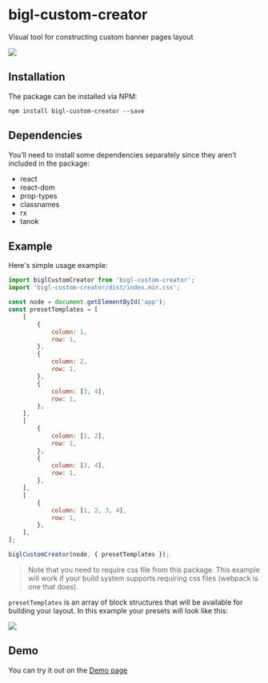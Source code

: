 # bigl-custom-creator

Visual tool for constructing custom banner pages layout

![](https://cloud.githubusercontent.com/assets/12530822/25944126/e075d574-364a-11e7-8db6-b9f0ee72417d.png)

## Installation

The package can be installed via NPM:
```
npm install bigl-custom-creator --save
```

## Dependencies

You’ll need to install some dependencies separately since they aren’t included in the package:

* react
* react-dom
* prop-types
* classnames
* rx
* tanok

## Example

Here's simple usage example:

```js
import biglCustomCreator from 'bigl-custom-creator';
import 'bigl-custom-creator/dist/index.min.css';

const node = document.getElementById('app');
const presetTemplates = [
	[
        {
            column: 1,
            row: 1,
        },
        {
            column: 2,
            row: 1,
        },
        {
            column: [3, 4],
            row: 1,
        },
    ],
    [
        {
            column: [1, 2],
            row: 1,
        },
        {
            column: [3, 4],
            row: 1,
        },
    ],
    [
        {
            column: [1, 2, 3, 4],
            row: 1,
        },
    ],
];

biglCustomCreator(node, { presetTemplates });
```

> Note that you need to require css file from this package. This example will work if your build system supports requiring css files (webpack is one that does).

`presetTemplates` is an array of block structures that will be available for building your layout. In this example your presets will look like this:

![](https://cloud.githubusercontent.com/assets/12530822/25941312/a2af1ac4-3641-11e7-8b2b-2b85667b4a67.png)

## Demo
You can try it out on the [Demo page](https://lnevermindl.github.io/bigl-custom-creator-demo/)
